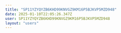 ```yaml
---
title: "SP11YZYQYZB6KHD99KNVGZ9KM16P5BJKVP5MZD948"
date: 2025-01-10T22:05:26.347Z
user: SP11YZYQYZB6KHD99KNVGZ9KM16P5BJKVP5MZD948
layout: "users"
---
```

    
